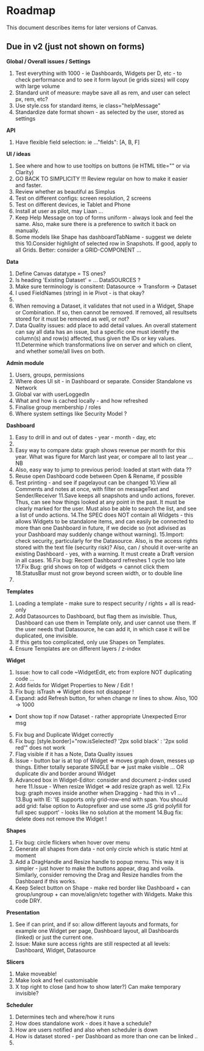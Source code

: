 # Roadmap

This document describes items for later versions of Canvas.

## Due in v2 (just not shown on forms)


**Global / Overall issues / Settings**
1. Test everything with 1000 - ie Dashboards, Widgets per D, etc - to check performance and to see it form layout (ie grids sizes) will copy with large volume
2. Standard unit of measure: maybe save all as rem, and user can select px, rem, etc?
3. Use style.css for standard items, ie class="helpMessage"
4. Standardize date format shown - as selected by the user, stored as settings


**API**
1. Have flexible field selection: ie ..."fields": [A, B, F]


**UI / ideas**
1. See where and how to use tooltips on buttons (ie HTML title="" or via Clarity)
2. GO BACK TO SIMPLICITY !!!  Review regular on how to make it easier and faster.
4. Review whether as beautiful as Simplus
5. Test on different configs: screen resolution, 2 screens
6. Test on different devices, ie Tablet and Phone
7. Install at user as pilot, may Liaan ...
8. Keep Help Message on top of forms uniform - always look and feel the same.  Also, make sure there is a preference to switch it back on manually.
9. Some models like Shape has dashboardTabName - suggest we delete this
10.Consider highlight of selected row in Snapshots.  If good, apply to all Grids.  Better: consider a GRID-COMPONENT ...


**Data**
1. Define Canvas datatype = TS ones?
2. Is heading 'Existing Dataset' = ... DataSOURCES ?
3. Make sure terminology is consitent: Datasource -> Transform -> Dataset
4. I used FieldNames (string) in ie Pivot - is that okay?
5.
8. When removing a Dataset, it validates that not used in a Widget, Shape or Combination. If so, then cannot be removed.  If removed, all resultsets stored for it must be removed as well, or not?
9. Data Quality issues: add place to add detail values.  An overall statement can say all data has an issue, but a specific one must identify the column(s) and row(s) affected, thus given the IDs or key values.
11.Determine which transformations live on server and which on client, and whether some/all
   lives on both.


**Admin module**
1. Users, groups, permissions
2. Where does UI sit - in Dashboard or separate.  Consider Standalone vs Network
3. Global var with userLoggedIn
4. What and how is cached locally - and how refreshed
5. Finalise group membership / roles
6. Where system settings like Security Model ?


**Dashboard**
1. Easy to drill in and out of dates - year - month - day, etc
2.
4. Easy way to compare data: graph shows revenue per month for this year.  What was figure
   for March last year, or compare all to last year ... NB
5. Also, easy way to jump to previous period:  loaded at start with data ??
6. Reuse open Dashboard code between Open & Rename, if possible
7. Test printing - and see if pagelayout can be changed
10.View all Comments and notes at once, with filter on messageText and Sender/Receiver
11.Save keeps all snapshots and undo actions, forever.  Thus, can see how things looked
   at any point in the past.  It must be clearly marked for the user.  Must also be able to
   search the list, and see a list of undo actions.
14.The SPEC does NOT contain all Widgets - this allows Widgets to be standalone items, and can easily be connected to more than one Dashboard in future, if we decide so (not adivised as your Dashboard may suddenly change without warning).
15.Import: check security, particularly for the Datasource.  Also, is the access rights
   stored with the text file (security risk)?  Also, can / should it over-write an
   existing Dashboard - yes, with a warning.  It must create a Draft version in all cases.
16.Fix bug: Recent Dashboard refreshes 1 cycle too late
17.Fix Bug: grid shows on top of widgets -> cannot click them
18.StatusBar must not grow beyond screen width, or to double line
19.


**Templates**
1. Loading a template - make sure to respect security / rights + all is read-only
3. Add Datasources to Dashboard, but flag them as invisible.  Thus, Dashboard can use them
   in Template only, and user cannot use them.  If the user needs that Datasource, he can
   add it, in which case it will be duplicated, one invisible.
4. If this gets too complicated, only use Shapes on Templates.
5. Ensure Templates are on different layers / z-index



**Widget**
1. Issue: how to call code ~WidgetEdit, etc from explore NOT duplicating code ...
2. Add fields for Widget Properties to New / Edit !
3. Fix bug: isTrash => Widget does not disappear !
4. Expand: add Refresh button, for when change nr lines to show.  Also, 100 -> 1000
 + Dont show top if now Dataset - rather appropriate Unexpected Error msg
5. Fix bug and Duplicate Widget correctly
6. Fix bug: [style.border]="row.isSelected? '2px solid black' : '2px solid red'" does not work
7. Flag visible if it has a Note, Data Quality issues
8. Issue - button bar is at top of Widget => moves graph down, messes up things.  Either totally
   separate SINGLE bar => just make visible ...  OR  duplicate div and border around Widget
9. Advanced box in Widget-Editor: consider and document z-index used here
11.Issue - When resize Widget => add resize graph as well.
12.Fix bug: graph moves inside another when Dragging - had this in v1 ...
13.Bug with IE: 'IE supports only grid-row-end with span. You should add grid: false option to Autoprefixer and use some JS grid polyfill for full spec support' - looks like no solution at the moment
14.Bug fix: delete does not remove the Widget !


**Shapes**
1. Fix bug: circle flickers when hover over menu
2. Generate all shapes from data - not only circle which is static html at moment
3. Add a DragHandle and Resize handle to popup menu.  This way it is simpler - just hover to make the buttons appear, drag and voila.  Similarly, consider removing the Drag and Resize handles from the Dashboard if this works.
4. Keep Select button on Shape - make red border like Dashboard + can group/ungroup + can move/align/etc together with Widgets.  Make this code DRY.


**Presentation**
1. See if can print, and if so: allow different layouts and formats, for example one
   Widget per page, Dashboard layout, all Dashboards (linked) or just the current one.
2. Issue: Make sure access rights are still respected at all levels: Dashboard, Widget, Datasource


**Slicers**
1. Make moveable!
2. Make look and feel customisable
3. X top right to close (and how to show later?)  Can make temporary invisible?


**Scheduler**
1. Determines tech and where/how it runs
2. How does standalone work - does it have a schedule?
3. How are users notified and also when scheduler is down
4. How is dataset stored - per Dashboard as more than one can be linked ..
5.
